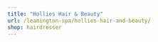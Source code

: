 ```yaml
---
title: "Hollies Hair & Beauty"
url: /leamington-spa/hollies-hair-and-beauty/
shop: hairdresser
---
```

